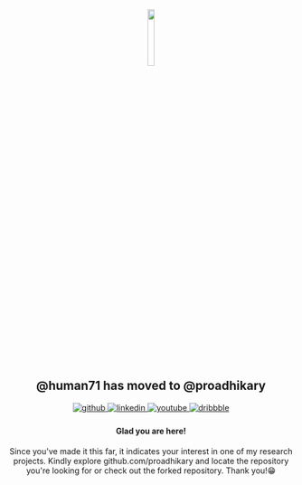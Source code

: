 <div align="center">
<img src="https://avatars.githubusercontent.com/u/65734134?v=4" align="center" width="16%"/>
</div>  
  

## <div align="center">@human71 has moved to @proadhikary</div>  
  

<div align="center">
<a href="https://github.com/proadhikary" target="_blank">
<img src=https://img.shields.io/badge/github-%2324292e.svg?&style=for-the-badge&logo=github&logoColor=white alt=github style="margin-bottom: 5px;" />
</a>
<a href="https://linkedin.com/in/proadhikary" target="_blank">
<img src=https://img.shields.io/badge/linkedin-%231E77B5.svg?&style=for-the-badge&logo=linkedin&logoColor=white alt=linkedin style="margin-bottom: 5px;" />
</a>
<a href="https://www.youtube.com/user/proadhikary" target="_blank">
<img src=https://img.shields.io/badge/youtube-%23EE4831.svg?&style=for-the-badge&logo=youtube&logoColor=white alt=youtube style="margin-bottom: 5px;" />
</a>
<a href="https://dribbble.com/proadhikary" target="_blank">
<img src=https://img.shields.io/badge/dribbble-%23E45285.svg?&style=for-the-badge&logo=dribbble&logoColor=white alt=dribbble style="margin-bottom: 5px;" />
</a>  
</div>  
  

#### <div align="center">Glad you are here!</div>  
  

<div align="center">Since you've made it this far, it indicates your interest in one of my research projects. Kindly explore github.com/proadhikary and locate the repository you're looking for or check out the forked repository.
Thank you!😁</div>  
